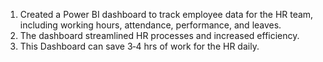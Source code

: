 1. Created a Power BI dashboard to track employee data for the HR team, including working hours, attendance, performance, and leaves.
2. The dashboard streamlined HR processes and increased efficiency. 
3. This Dashboard can save 3‐4 hrs of work for the HR daily.
